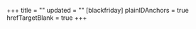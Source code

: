 
+++
title = ""
updated = ""
[blackfriday]
  plainIDAnchors = true
  hrefTargetBlank = true
+++
<script language="JavaScript">
var username = "prashant";
var hostname = "prashantkhurana.com";
var linktext = username + "@" + hostname ;
document.write("Say Hi => " + "<a href='" + "mail" + "to:" + username + "@" + hostname + "'>" + linktext + "</a>");
</script>